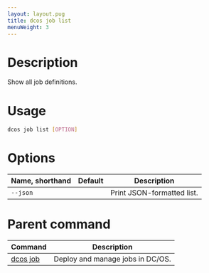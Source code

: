 ```yaml
---
layout: layout.pug
title: dcos job list
menuWeight: 3
---
```

    
# Description
Show all job definitions.

# Usage

```bash
dcos job list [OPTION]
```

# Options

| Name, shorthand | Default | Description |
|---------|-------------|-------------|
| `--json`   |             |  Print JSON-formatted list. |

# Parent command

| Command | Description |
|---------|-------------|
| [dcos job](/docs/1.10/cli/command-reference/dcos-job/) |  Deploy and manage jobs in DC/OS. |

<!-- # Examples -->
